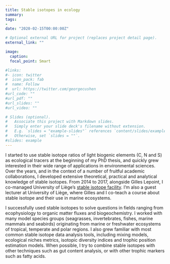 ```yaml
---
title: Stable isotopes in ecology
summary:
tags:
-
date: "2020-02-15T00:00:00Z"

# Optional external URL for project (replaces project detail page).
external_link: ""

image:
  caption:
  focal_point: Smart

#links:
#- icon: twitter
#  icon_pack: fab
#  name: Follow
#  url: https://twitter.com/georgecushen
#url_code: ""
#url_pdf: ""
#url_slides: ""
#url_video: ""

# Slides (optional).
#   Associate this project with Markdown slides.
#   Simply enter your slide deck's filename without extension.
#   E.g. `slides = "example-slides"` references `content/slides/example-slides.md`.
#   Otherwise, set `slides = ""`.
#slides: example
---
```


I started to use stable isotope ratios of light biogenic elements (C, N and S) as ecological tracers at the beginning of my PhD thesis, and quickly grew interested in their wide range of applications in environmental sciences. Over the years, and in the context of a number of fruitful academic collaborations, I developed extensive theoretical, practical and analytical knowledge of stable isotopes. From 2014 to 2017, alongside Gilles Lepoint, I co-managed University of Liège’s [stable isotope facility](http://labos.ulg.ac.be/oceanologie/recherches/isotopes-stables/). I’m also a guest lecturer at University of Liège, where Gilles and I co-teach a course about stable isotope and their use in marine ecosystems.

I successfully used stable isotopes to solve questions in fields ranging from ecophysiology to organic matter fluxes and biogeochemistry. I worked with many model species groups (seagrasses, invertebrates, fishes, marine mammals and seabirds) originating from marine or freshwater ecosystems of tropical, temperate and polar regions. I also grew familiar with most common stable isotope data analysis tools, including mixing models, ecological niches metrics, isotopic diversity indices and trophic position estimation models. When possible, I try to combine stable isotopes with other techniques such as gut content analysis, or with other trophic markers such as fatty acids.
